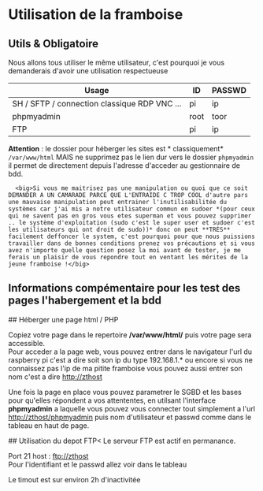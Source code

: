 # Utilisation de la framboise
## Utils & Obligatoire

Nous allons tous utiliser le même utilisateur, c'est pourquoi je vous demanderais d'avoir une utilisation respectueuse
 
|Usage						|ID	|PASSWD|
|-----------------------------------------------|-------|------|
|SH / SFTP / connection classique RDP VNC ...	|pi	|ip    |
|phpmyadmin					|root	|toor  |
|FTP						|pi	|ip    |

      
**Attention** : le dossier pour héberger les sites est *
classiquement* `/var/www/html` MAIS ne supprimez pas le lien dur vers le dossier `phpmyadmin` il permet de directement depuis l'adresse d'acceder au gestionnaire de bdd.
      
      <big>Si vous me maitrisez pas une manipulation ou quoi que ce soit DEMANDER A UN CAMARADE PARCE QUE L'ENTRAIDE C TROP COOL d'autre pars une mauvaise manipulation peut entrainer l'inutilisabilitée du systèmes car j'ai mis a notre utilisateur commun en sudoer *(pour ceux qui ne savent pas en gros vous etes superman et vous pouvez supprimer .. le système d'exploitation (sudo c'est le super user et sudoer c'est les utilisateurs qui ont droit de sudo))* donc on peut **TRÈS** facilement deffoncer le system, c'est pourquoi pour que nous puissions travailler dans de bonnes conditions prenez vos précautions et si vous avez n'importe quelle question posez la moi avant de tester, je me ferais un plaisir de vous repondre tout en ventant les mérites de la jeune framboise !</big>
      
  
## Informations compémentaire pour les test des pages l'habergement et la bdd

## Héberger une page html / PHP

Copiez votre page dans le repertoire <b>/var/www/html/</b> puis votre page sera accessible.<br>
Pour acceder a la page web, vous pouvez entrer dans le navigateur l'url du raspberry pi c'est a dire soit son ip du type 192.168.1.* ou encore si vous ne connaissez pas l'ip de ma pitite framboise vous pouvez aussi entrer son nom c'est a dire <a href="http://zthost/">http://zthost</a>


Une fois la page en place vous pouvez parametrer le SGBD et les bases pour qu'elles répondent a vos attententes, en utilsant l'interface <b>phpmyadmin</b> a laquelle vous pouvez vous connecter tout simplement a l'url <a href="http://zthost/phpmyadmin">http://zthost/phpmyadmin</a> puis nom d'utilisateur et passwd comme dans le tableau en haut de page.

## Utilisation du depot FTP<
Le serveur FTP est actif en permanance.


Port 21 host : <a href="ftp://pi:ip@zthost">ftp://zthost</a><br>
Pour l'identifiant et le passwd allez voir dans le tableau


Le timout est sur environ 2h d'inactivitée
   
